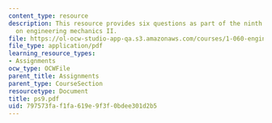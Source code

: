 ```yaml
---
content_type: resource
description: This resource provides six questions as part of the ninth problem set
  on engineering mechanics II.
file: https://ol-ocw-studio-app-qa.s3.amazonaws.com/courses/1-060-engineering-mechanics-ii-spring-2006/797573faf1fa619e9f3f0bdee301d2b5_ps9.pdf
file_type: application/pdf
learning_resource_types:
- Assignments
ocw_type: OCWFile
parent_title: Assignments
parent_type: CourseSection
resourcetype: Document
title: ps9.pdf
uid: 797573fa-f1fa-619e-9f3f-0bdee301d2b5
---
```

